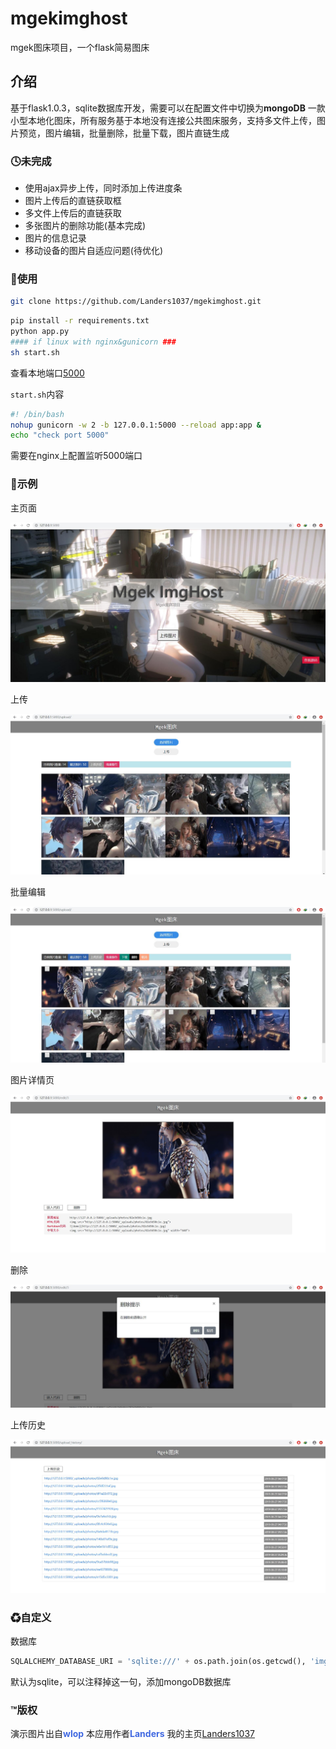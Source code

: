 # mgekimghost
mgek图床项目，一个flask简易图床

## 介绍

基于flask1.0.3，sqlite数据库开发，需要可以在配置文件中切换为**mongoDB**
一款小型本地化图床，所有服务基于本地没有连接公共图床服务，支持多文件上传，图片预览，图片编辑，批量删除，批量下载，图片直链生成

### 🕓未完成

- 使用ajax异步上传，同时添加上传进度条
- 图片上传后的直链获取框
- 多文件上传后的直链获取
- 多张图片的删除功能(基本完成)
- 图片的信息记录
- 移动设备的图片自适应问题(待优化)

### 🔵使用

```bash
git clone https://github.com/Landers1037/mgekimghost.git
```

```bash
pip install -r requirements.txt
python app.py
#### if linux with nginx&gunicorn ###
sh start.sh
```

查看本地端口[5000](http://127.0.0.1:5000)

`start.sh`内容

```bash
#! /bin/bash
nohup gunicorn -w 2 -b 127.0.0.1:5000 --reload app:app &
echo "check port 5000"
```

需要在nginx上配置监听5000端口

### 🔷示例

主页面

![1](./demo1.jpg)

上传

![2](./demo2.jpg)

批量编辑

![3](./demo3.jpg)

图片详情页

![4](./demo4.jpg)

删除

![5](./demo5.jpg)

上传历史

![6](./demo6.jpg)

### ♻自定义

数据库

```python
SQLALCHEMY_DATABASE_URI = 'sqlite:///' + os.path.join(os.getcwd(), 'img.db')
```

默认为sqlite，可以注释掉这一句，添加mongoDB数据库

### ™版权

演示图片出自<strong style="color:royalblue">wlop</strong>
本应用作者<strong style="color:royalblue">Landers</strong>
我的主页<a href="http://lrenj.top">Landers1037</a>

